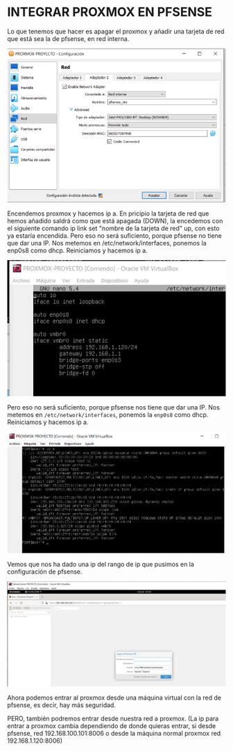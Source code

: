 # INTEGRAR PROXMOX EN PFSENSE

Lo que tenemos que hacer es apagar el proxmox y añadir una tarjeta de red que está sea la de pfsense, en red interna.

![image](imagenes/1-integrar.png)

Encendemos proxmox y hacemos ip a. En pricipio la tarjeta de red que hemos añadido saldrá como que está apagada (DOWN), la encedemos con el siguiente comando ip link set "nombre de la tarjeta de red" up, con esto ya estaría encendida. Pero eso no será suficiento, porque pfsense no tiene que dar una IP. Nos metemos en /etc/network/interfaces, ponemos la enp0s8 como dhcp. Reiniciamos y hacemos ip a.

![image](imagenes/2-integrar.png)

Pero eso no será suficiento, porque pfsense nos tiene que dar una IP. Nos metemos en `/etc/network/interfaces`, ponemos la `enp0s8` como dhcp. Reiniciamos y hacemos ip a.

![image](imagenes/3-integrar.png)

Vemos que nos ha dado una ip del rango de ip que pusimos en la configuración de pfsense.

![image](imagenes/4-integrar.png)

Ahora podemos entrar al proxmox desde una máquina virtual con la red de pfsense, es decir, hay más seguridad.



PERO, también podremos entrar desde nuestra red a proxmox. (La ip para entrar a proxmox cambia dependiendo de donde quieras entrar, si desde pfsense, red 192.168.100.101:8006 o desde la máquina normal proxmox red 192.168.1.120:8006)

